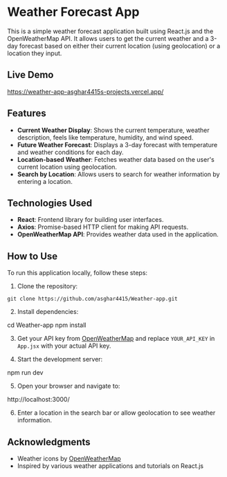 # Weather Forecast App


This is a simple weather forecast application built using React.js and the OpenWeatherMap API. It allows users to get the current weather and a 3-day forecast based on either their current location (using geolocation) or a location they input.

## Live Demo

https://weather-app-asghar4415s-projects.vercel.app/

## Features

- **Current Weather Display**: Shows the current temperature, weather description, feels like temperature, humidity, and wind speed.
- **Future Weather Forecast**: Displays a 3-day forecast with temperature and weather conditions for each day.
- **Location-based Weather**: Fetches weather data based on the user's current location using geolocation.
- **Search by Location**: Allows users to search for weather information by entering a location.

## Technologies Used

- **React**: Frontend library for building user interfaces.
- **Axios**: Promise-based HTTP client for making API requests.
- **OpenWeatherMap API**: Provides weather data used in the application.

## How to Use

To run this application locally, follow these steps:

1. Clone the repository:

`git clone https://github.com/asghar4415/Weather-app.git`


2. Install dependencies:

cd Weather-app
npm install


3. Get your API key from [OpenWeatherMap](https://openweathermap.org/api) and replace `YOUR_API_KEY` in `App.jsx` with your actual API key.

4. Start the development server:

npm run dev

5. Open your browser and navigate to:

http://localhost:3000/



6. Enter a location in the search bar or allow geolocation to see weather information.

## Acknowledgments

- Weather icons by [OpenWeatherMap](https://openweathermap.org/weather-conditions)
- Inspired by various weather applications and tutorials on React.js



